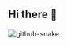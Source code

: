 ## Hi there 👋

<!--
**vjvishal8386/vjvishal8386** is a ✨ _special_ ✨ repository because its `README.md` (this file) appears on your GitHub profile.

Here are some ideas to get you started:

- 🔭 I’m currently working on ...
- 🌱 I’m currently learning ...
- 👯 I’m looking to collaborate on ...
- 🤔 I’m looking for help with ...
- 💬 Ask me about ...
- 📫 How to reach me: ...
- 😄 Pronouns: ...
- ⚡ Fun fact: ...
-->


<picture>
  <source media="(prefers-color-scheme: dark)" srcset="https://raw.githubusercontent.com/vjvishal8386/vjvishal8386/output/github-snake-dark.svg" />
  <source media="(prefers-color-scheme: light)" srcset="https://raw.githubusercontent.com/vjvishal8386/vjvishal8386/output/github-snake.svg" />
  <img alt="github-snake" src="https://raw.githubusercontent.com/vjvishal8386/vjvishal8386/output/github-snake.svg" />
</picture>